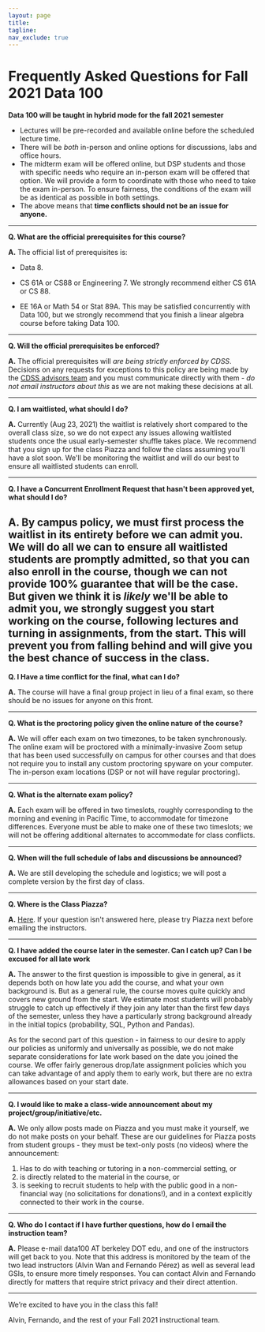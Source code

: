 ```yaml
---
layout: page
title:
tagline:
nav_exclude: true
---
```


# Frequently Asked Questions for Fall 2021 Data 100

**Data 100 will be taught in hybrid mode for the fall 2021 semester**

* Lectures will be pre-recorded and available online before the scheduled lecture time.
* There will be _both_ in-person and online options for discussions, labs and office hours.
* The midterm exam will be offered online, but DSP students and those with specific needs who require an in-person exam will be offered that option. We will provide a form to coordinate with those who need to take the exam in-person. To ensure fairness, the conditions of the exam will be as identical as possible in both settings.
* The above means that **time conflicts should not be an issue for anyone.**

<!-- Template to copy/paste

---
**Q. **

**A.**
--- 
-->

---

**Q. What are the official prerequisites for this course?**

**A.** The official list of prerequisites is:

- Data 8.

- CS 61A or CS88 or Engineering 7. We strongly recommend either CS 61A or CS 88.

- EE 16A or Math 54 or Stat 89A. This may be satisfied concurrently with Data 100, but we strongly recommend that you finish a linear algebra course before taking Data 100.

---

**Q. Will the official prerequisites be enforced?**

**A.** The official prerequisites will _are being strictly enforced by CDSS_.  Decisions on any requests for exceptions to this policy are being made by the [CDSS advisors team](https://data.berkeley.edu/degrees/student-services) and you must communicate directly with them - _do not email instructors about this_ as we are not making these decisions at all.

---
**Q. I am waitlisted, what should I do?**

**A.** Currently (Aug 23, 2021) the waitlist is relatively short compared to the overall class size, so we do not expect any issues allowing waitlisted students once the usual early-semester shuffle takes place. We recommend that you sign up for the class Piazza and follow the class assuming you'll have a slot soon. We'll be monitoring the waitlist and will do our best to ensure all waitlisted students can enroll.

---
**Q. I have a Concurrent Enrollment Request that hasn't been approved yet, what should I do?**

**A.** By campus policy, we must first process the waitlist in its entirety before we can admit you. We will do all we can to ensure all waitlisted students are promptly admitted, so that you can also enroll in the course, though we can not provide 100% guarantee that will be the case. But given we think it is _likely_ we'll be able to admit you, we strongly suggest you start working on the course, following lectures and turning in assignments, from the start. This will prevent you from falling behind and will give you the best chance of success in the class.
--- 

**Q. I Have a time conflict for the final, what can I do?**

**A.** The course will have a final group project in lieu of a final exam, so there should be no issues for anyone on this front.

--- 

**Q. What is the proctoring policy given the online nature of the course?**

**A.** We will offer each exam on two timezones, to be taken synchronously. The online exam will be proctored with a minimally-invasive Zoom setup that has been used successfully on campus for other courses and that does not require you to install any custom proctoring spyware on your computer. The in-person exam locations (DSP or not will have regular proctoring).

---

**Q. What is the alternate exam policy?**

**A.** Each exam will be offered in two timeslots, roughly corresponding to the morning and evening in Pacific Time, to accommodate for timezone differences. Everyone must be able to make one of these two timeslots; we will not be offering additional alternates to accommodate for class conflicts.

---


**Q. When will the full schedule of labs and discussions be announced?**

**A.** We are still developing the schedule and logistics; we will post a complete version by the first day of class.

---

**Q. Where is the Class Piazza?**

**A.** [Here](https://piazza.com/class/kqsiwfz12g0482). If your question isn't answered here, please try Piazza next before emailing the instructors.

---

**Q. I have added the course later in the semester. Can I catch up? Can I be excused for all late work**

**A.** The answer to the first question is impossible to give in general, as it depends both on how late you add the course, and what your own background is. But as a general rule, the course moves quite quickly and covers new ground from the start. We estimate most students will probably struggle to catch up effectively if they join any later than the first few days of the semester, unless they have a particularly strong background already in the initial topics (probability, SQL, Python and Pandas).

As for the second part of this question - in fairness to our desire to apply our policies as uniformly and universally as possible, we do not make separate considerations for late work based on the date you joined the course.  We offer fairly generous drop/late assignment policies which you can take advantage of and apply them to early work, but there are no extra allowances based on your start date.

---

**Q. I would like to make a class-wide announcement about my project/group/initiative/etc.**

**A.** We only allow posts made on Piazza and you must make it yourself, we do not make posts on your behalf.  These are our guidelines for Piazza posts from student groups - they must be text-only posts (no videos) where the announcement:

1. Has to do with teaching or tutoring in a non-commercial setting, or
2. is directly related to the material in the course, or
3. is seeking to recruit students to help with the public good in a non-financial way (no solicitations for donations!), and in a context explicitly connected to their work in the course.

---

**Q. Who do I contact if I have further questions, how do I email the instruction team?**

**A.** Please e-mail data100 AT berkeley DOT edu, and one of the instructors will get back to you. Note that this address is monitored by the team of the two lead instructors (Alvin Wan and Fernando Pérez) as well as several lead GSIs, to ensure more timely responses. You can contact Alvin and Fernando directly for matters that require strict privacy and their direct attention.

---

We’re excited to have you in the class this fall!

Alvin, Fernando, and the rest of your Fall 2021 instructional team.